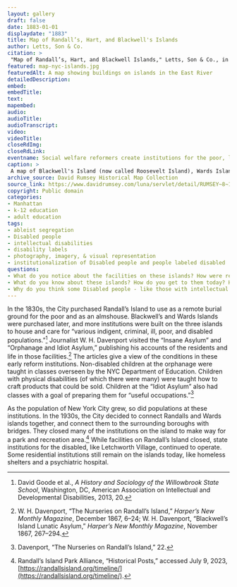 ```yaml
--- 
layout: gallery
draft: false
date: 1883-01-01
displaydate: "1883"
title: Map of Randall’s, Hart, and Blackwell's Islands
author: Letts, Son & Co.
citation: >
 "Map of Randall’s, Hart, and Blackwell Islands," Letts, Son & Co., in New York City Civil Rights History Project, Accessed: [Month Day, Year], https://nyccivilrightshistory.org/gallery/map-nyc-islands.
featured: map-nyc-islands.jpg
featuredAlt: A map showing buildings on islands in the East River
detailedDescription: 
embed: 
embedTitle: 
text: 
mapembed: 
audio: 
audioTitle: 
audioTranscript: 
video: 
videoTitle: 
closeRdImg: 
closeRdLink: 
eventname: Social welfare reformers create institutions for the poor, like hospitals, almshouses, asylums for orphans and people with disabilities, and housing for immigrants on islands away from the city.
caption: >
 A map of Blackwell's Island (now called Roosevelt Island), Wards Island, and Randall's Island in the East River. The map shows buildings labeled: "Hospital," "Alms Houses," "Work House," "Lunatic Asylum," "Emigrant Refuge & Hosp.," "Inebriate Asylum," "Foundling Asylum” (for infant children), "House of Refuge," and "Idiot Asylum."
archive_source: David Rumsey Historical Map Collection
source_link: https://www.davidrumsey.com/luna/servlet/detail/RUMSEY~8~1~31479~1150435:New-York-N-
copyright: Public domain
categories: 
- Manhattan
- k-12 education
- adult education
tags: 
- ableist segregation
- Disabled people
- intellectual disabilities
- disability labels
- photography, imagery, & visual representation
- institutionalization of Disabled people and people labeled disabled
questions: 
- What do you notice about the facilities on these islands? How were residents similar? How were they different? How were their needs similar or different?
- What do you know about these islands? How do you get to them today? How did people get to them in the 1800s?
- Why do you think some Disabled people - like those with intellectual disabilities - were sent to institutions on islands in the river, while others - like deaf students - went to schools in Manhattan?
--- 
```


In the 1830s, the City purchased Randall’s Island to use as a remote burial ground for the poor and as an almshouse. Blackwell’s and Wards Islands were purchased later, and more institutions were built on the three islands to house and care for “various indigent, criminal, ill, poor, and disabled populations.”[^1] Journalist W. H. Davenport visited the “Insane Asylum” and “Orphanage and Idiot Asylum,” publishing his accounts of the residents and life in those facilities.[^2] The articles give a view of the conditions in these early reform institutions. Non-disabled children at the orphanage were taught in classes overseen by the NYC Department of Education. Children with physical disabilities (of which there were many) were taught how to craft products that could be sold. Children at the “Idiot Asylum” also had classes with a goal of preparing them for “useful occupations.”[^3]

As the population of New York City grew, so did populations at these institutions. In the 1930s, the City decided to connect Randalls and Wards islands together, and connect them to the surrounding boroughs with bridges. They closed many of the institutions on the island to make way for a park and recreation area.[^4] While facilities on Randall’s Island closed, state institutions for the disabled, like Letchworth Village, continued to operate. Some residential institutions still remain on the islands today, like homeless shelters and a psychiatric hospital.

[^1]: David Goode et al., *A History and Sociology of the Willowbrook State School*, Washington, DC, American Association on Intellectual and Developmental Disabilities, 2013, 20.

[^2]: W. H. Davenport, “The Nurseries on Randall’s Island,” *Harper’s New Monthly Magazine*, December 1867, 6–24; W. H. Davenport, “Blackwell’s Island Lunatic Asylum,” *Harper’s New Monthly Magazine*, November 1867, 267–294.

[^3]: Davenport, “The Nurseries on Randall’s Island,” 22.

[^4]: Randall’s Island Park Alliance, “Historical Posts,” accessed July 9, 2023, [https://randallsisland.org/timeline/](https://randallsisland.org/timeline/).
